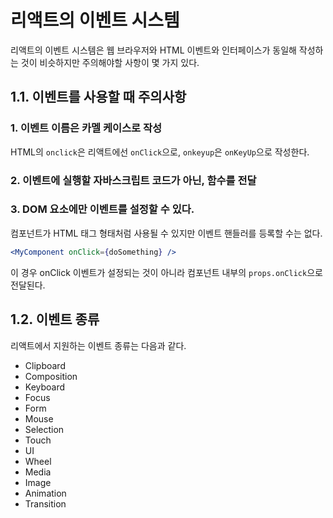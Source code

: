 # 리액트의 이벤트 시스템

리액트의 이벤트 시스템은 웹 브라우저와 HTML 이벤트와 인터페이스가 동일해 작성하는 것이 비슷하지만 주의해야할 사항이 몇 가지 있다.

## 1.1. 이벤트를 사용할 때 주의사항

### 1. 이벤트 이름은 카멜 케이스로 작성

HTML의 `onclick`은 리액트에선 `onClick`으로, `onkeyup`은 `onKeyUp`으로 작성한다.

### 2. 이벤트에 실행할 자바스크립트 코드가 아닌, 함수를 전달

### 3. DOM 요소에만 이벤트를 설정할 수 있다.

컴포넌트가 HTML 태그 형태처럼 사용될 수 있지만 이벤트 핸들러를 등록할 수는 없다. 

```jsx
<MyComponent onClick={doSomething} />
```

이 경우 onClick 이벤트가 설정되는 것이 아니라 컴포넌트 내부의 `props.onClick`으로 전달된다.

## 1.2. 이벤트 종류

리액트에서 지원하는 이벤트 종류는 다음과 같다.

- Clipboard
- Composition
- Keyboard
- Focus
- Form
- Mouse
- Selection
- Touch
- UI
- Wheel
- Media
- Image
- Animation
- Transition

